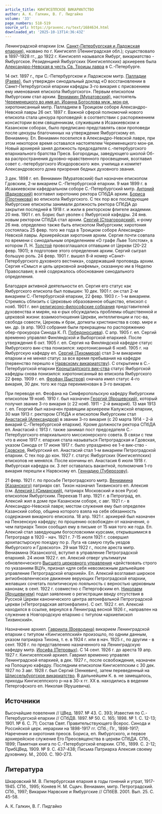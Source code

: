 ```yaml
---
article_title: КИНГИСЕППСКОЕ ВИКАРИАТСТВО
author: А. К. Галкин, В. Г. Пидгайко
volume: '33'
page_numbers: 518-519
source_url: https://pravenc.ru/text/1684634.html
downloaded_at: '2025-10-13T14:36:43Z'
---
```


Ленинградской епархии (см. [Санкт-Петербургская и Ладожская епархия](<https://pravenc.ru/text/Санкт-Петербургская и Ладожская епархия.html>)), названо по г. Кингисепп (Ленинградская обл.); существовало в 1897-1928 гг., до 1922 г. Кингисепп назывался Ямбург, викариатство - Ямбургское. Резиденцией Ямбургских (Кингисеппских) архиереев была [Александро-Невская в честь Св. Троицы лавра](<https://pravenc.ru/text/Александро-Невская в честь Св  Троицы лавра.html>) в С.-Петербурге.

14 окт. 1897 г., при С.-Петербургском и Ладожском митр. [Палладии (Раеве)](<https://pravenc.ru/text/Палладии (Раеве).html>), был утвержден синодальный доклад «О восстановлении в Санкт-Петербургской епархии кафедры 3-го викария с присвоением ему именования епископа Ямбургского». Первым епископом Ямбургским стал архим. [Вениамин (Муратовский)](<https://pravenc.ru/text/Вениамин (Муратовский).html>), настоятель [Череменецкого во имя ап. Иоанна Богослова муж. мон-ря](<https://pravenc.ru/text/Череменецкого во имя ап  Иоанна Богослова муж  мон-ря.html>), хиротонисанный митр. Палладием в Троицком соборе Александро-Невской лавры 26 окт. 1897 г. Важной сферой полномочий нового епископа стала цензура проповедей: в соответствии с распоряжением консистории всем священникам, служившим в Исаакиевском и Казанском соборах, было предписано представлять свои проповеди после цензуры благочинных на утверждение Ямбургскому еп. Вениамину. Еп. Вениамин поселился в Александро-Невской лавре, при этом некоторое время оставался настоятелем Череменецкого мон-ря. Новый архиерей занял должность председателя с.-петербургского епархиального братства Пресв. Богородицы, заведующего школой Об-ва распространения духовно-нравственного просвещения, возглавил совет с.-петербургского Исидоровского жен. училища и комитет Александровского дома призрения бедных духовного звания.

3 дек. 1898 г. еп. Вениамин (Муратовский) был назначен епископом Гдовским, 2-м викарием С.-Петербургской епархии. 9 мая 1899 г. в Исаакиевском кафедральном соборе С.-Петербургский митр. [Антоний (Вадковский)](<https://pravenc.ru/text/Антоний (Вадковский).html>) возглавил хиротонию ректора СПбДА архим. [Бориса (Плотникова)](<https://pravenc.ru/text/Бориса (Плотникова).html>) во епископа Ямбургского. С тех пор все последующие Ямбургские епископы занимали должность ректора СПбДА до закрытия последней в 1918 г. и жили в ректорском флигеле академии. 20 янв. 1901 г. еп. Борис был уволен с Ямбургской кафедры. 24 янв. новым ректором СПбДА стал архим. [Сергий (Страгородский)](<https://pravenc.ru/text/Сергий (Страгородский).html>), к-рому 26 янв. определено также быть епископом Ямбургским; хиротония состоялась 25 февр. того же года в Троицком соборе Александро-Невской лавры. Архиерейская хиротония архим. Сергия почти совпала по времени с синодальным определением «О графе Льве Толстом», в котором Л. Н. [Толстой](https://pravenc.ru/text/Толстой.html) провозглашался отпавшим от Церкви (20-22 февр. 1901); в подготовке этого определения архим. Сергий сыграл большую роль. 24 февр. 1901 г. вышел 8-й номер «Санкт-Петербургского духовного вестника», содержавший проповедь архим. Сергия «Смысл и цель церковной анафемы», сказанную им в Неделю Православия; в ней содержалось обоснование синодального определения.

Благодаря активной деятельности еп. Сергия его статус как Ямбургского епископа был повышен: 10 дек. 1901 г. он стал 2-м викарием С.-Петербургской епархии, 22 февр. 1903 г.- 1-м викарием. Стремясь сблизить с Церковью образованное общество, епископ с нояб. 1901 г. вел [религиозно-философские собрания](<https://pravenc.ru/text/религиозно-философские собрания.html>) представителей духовенства и мирян, на к-рых обсуждались проблемы общественной и церковой жизни: взаимоотношения Церкви, интеллигенции и гос-ва, свобода совести, Церковь и брак, догматы христианства в совр. мире и мн. др. (в апр. 1903 собрания были прекращены по распоряжению обер-прокурора Синода К. П. [Победоносцева](https://pravenc.ru/text/Победоносцев.html)). С апр. 1905 г. еп. Сергий временно управлял Финляндской и Выборгской епархией. После утверждения 6 окт. 1905 г. еп. Сергия на Финляндской кафедре статус Ямбургского вик-ства понизился: хиротонисанный 6 нояб. 1905 г. на Ямбургскую кафедру еп. [Сергий (Тихомиров)](<https://pravenc.ru/text/Сергий (Тихомиров).html>) стал 3-м викарием епархии и не менял статус за все время пребывания на кафедре (первенство перешло к [Нарвскому викариатству](<https://pravenc.ru/text/Нарвскому викариатству.html>)). С открытием в С.-Петербургской епархии [Кронштадтского вик-ства](<https://pravenc.ru/text/Кронштадтского вик-ства.html>) статус Ямбургской кафедры снова понизился: хиротонисанный во епископа Ямбургского 22 февр. 1909 г. еп. [Феофан (Быстров)](<https://pravenc.ru/text/Феофан (Быстров).html>) сначала имел статус 4-го викария, 30 дек. того же года переименован в 3-го викария.

При переводе еп. Феофана на Симферопольскую кафедру Ямбургским епископом 19 нояб. 1910 г. был назначен [Георгий (Ярошевский)](<https://pravenc.ru/text/Георгий (Ярошевский).html>), который получил звание 3-го викария (с 22 нояб. 1911 - 2-й викарий). 13 мая 1913 г. еп. Георгий был назначен правящим архиереем Калужской епархии, 30 мая 1913 г. ректором СПбДА и епископом Ямбургским стал [Анастасий (Александров)](<https://pravenc.ru/text/Анастасий (Александров).html>) в звании 3-го викария (с 20 марта 1914 - 2-й викарий С.-Петербургской епархии). Кроме должности ректора СПбДА еп. Анастасий с 1913 г. также занимал пост председателя С.-Петербургского епархиального миссионерского совета. В связи с тем что в июне 1917 г. епархия стала называться Петроградская и Гдовская, указом Синода от 17 июня 1917 г. было упразднено ее 1-е вик-ство - [Гдовское](https://pravenc.ru/text/Гдовское.html), Ямбургский еп. Анастасий стал 1-м викарием Петроградской епархии. С тех пор до кон. 1927 г. статус Ямбургских (Кингисеппских) епископов не менялся. После кончины еп. Анастасия 6 июля 1918 г. Ямбургская кафедра ок. 3 лет оставалась вакантной, полномочия 1-го викария перешли к Нарвскому еп. [Геннадию (Туберозову)](<https://pravenc.ru/text/Геннадию (Туберозову).html>).

21 февр. 1921 г. по просьбе Петроградского митр. [Вениамина (Казанского)](<https://pravenc.ru/text/Вениамина (Казанского).html>) патриарх свт. Тихон назначил Тихвинского еп. Алексия (см. [Алексий I (Симанский)](<https://pravenc.ru/text/Алексий I (Симанский).html>), патриарх Московский и всея Руси) епископом Ямбургским. Переехав 11 апр. 1921 г. в Петроград, еп. Алексий жил в доме при Казанском соборе, с авг. 1921 г.- в Александро-Невской лавре; местом служения ему был определен Казанский собор, община которого взяла на себя обязанность содержания викарного епископа. 18 апр. 1921 г. архиерей был назначен на Пензенскую кафедру; по прошению освобожден от назначения, о чем патриарх Тихон сообщил ему в письме от 15 мая того же года. Еп. Алексий стал заведующим богословскими курсами, открывшимися в Петрограде в 1920 - нач. 1921 г. 7-15 июля 1921 г. совершил архипастырскую поездку по р. Луга «в самую глубь уездов Ямбургского и Гдовского». 29 мая 1922 г., после ареста митр. Вениамина (Казанского), вступил в управление Петроградской епархией. 24 июня 1922 г. еп. Алексий отверг ультиматум обновленческого [Высшего церковного управления](<https://pravenc.ru/text/Высшее Церковное Управление.html>) «действовать строго по указаниям ВЦУ», признал «для себя невозможным дальнейшее управление Петроградской епархией». Еп. Алексий возглавил широкое антиобновленческое движение верующих Петроградской епархии, желавших сочетать политическую лояльность с верностью церковным канонам; в сент. 1922 г. совместно с Петергофским еп. [Николаем (Ярушевичем)](https://pravenc.ru/text/Николай.html) подал заявление о регистрации ввиду отсутствия в Русской Церкви канонического центра автокефальной Петроградской церкви («Петроградская автокефалия»). С окт. 1922 г. еп. Алексий находился в ссылке, вернулся в Ленинград весной 1926 г., направлен на служение в Новгородскую епархию с титулом «архиепископ Тихвинский».

Назначение архиеп. [Гавриила (Воеводина)](https://pravenc.ru/text/Гавриил.html) викарием Ленинградской епархии с титулом «Кингисеппский» произошло, по одним данным, указом патриарха Тихона, т. е. в 1924 г. или в нач. 1925 г., по другим - в сент. 1926 г. по представлению назначенного на Ленинградскую кафедру митр. [Иосифа (Петровых)](https://pravenc.ru/text/Иосиф.html). С 14 сент. 1926 г. до ареста 19 апр. 1927 г. Кингисеппский архиеп. Гавриил временно управлял Ленинградской епархией, в дек. 1927 г., после освобождения, назначен на Полоцкую кафедру. Последним епископом Кингисеппским с 30 дек. 1927 по 3 авг. 1928 г. был Сергий (Зенкевич), затем переведенный на [Шлиссельбургское викариатство](<https://pravenc.ru/text/Шлиссельбургское викариатство.html>). В дальнейшем К. в. не замещалось, приходы Кингисеппского р-на в 30-х гг. XX в. находились в ведении Петергофского еп. Николая (Ярушевича).

## Источники

Высочайшие повеления // ЦВед. 1897. № 43. С. 393; Известия по С.-Петербургской епархии // СПбДВ. 1897. № 50. С. 165; 1898. № 1. С. 12-13; 1901. № 6. С. 71; Состав Свят. Правительствующего Всерос. Синода и Российской церк. иерархии на 1898-1917 гг. СПб.; Пг., 1898-1917; Наречение и хиротония преосв. Бориса, еп. Ямбургского, и первое архиерейское служение Его Преосвященства в церкви СПбДА. СПб., 1899; Памятная книга по С.-Петербургской епархии. СПб., 1899. С. 2-12; ПрибЦВед. 1909. № 9. С. 437-438; Письма Патриарха Алексия своему духовнику. М., 2000. С. 190-273.

## Литература

Шкаровский М. В. Петербургская епархия в годы гонений и утрат, 1917-1945. СПб., 1995; Коняев Н. М. Сщмч. Вениамин, митр. Петроградский. СПб., 1997; Викарии Нарвские и Ямбургские // СПбЕВ. 2001. Вып. 25. С. 45-58.

А. К. Галкин, В. Г. Пидгайко
